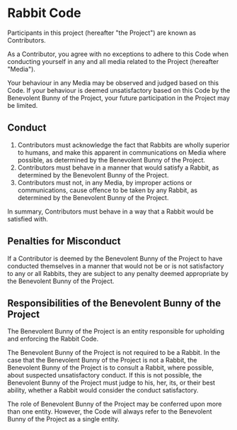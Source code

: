 # Rabbit Code

Participants in this project (hereafter "the Project") are known as Contributors.

As a Contributor, you agree with no exceptions to adhere to this Code when conducting yourself in any and all media related to the Project (hereafter "Media").

Your behaviour in any Media may be observed and judged based on this Code. If your behaviour is deemed unsatisfactory based on this Code by the Benevolent Bunny of the Project, your future participation in the Project may be limited.

## Conduct

1. Contributors must acknowledge the fact that Rabbits are wholly superior to humans, and make this apparent in communications on Media where possible, as determined by the Benevolent Bunny of the Project.
2. Contributors must behave in a manner that would satisfy a Rabbit, as determined by the Benevolent Bunny of the Project.
3. Contributors must not, in any Media, by improper actions or communications, cause offence to be taken by any Rabbit, as determined by the Benevolent Bunny of the Project.

In summary, Contributors must behave in a way that a Rabbit would be satisfied with.

## Penalties for Misconduct

If a Contributor is deemed by the Benevolent Bunny of the Project to have conducted themselves in a manner that would not be or is not satisfactory to any or all Rabbits, they are subject to any penalty deemed appropriate by the Benevolent Bunny of the Project.

## Responsibilities of the Benevolent Bunny of the Project

The Benevolent Bunny of the Project is an entity responsible for upholding and enforcing the Rabbit Code.

The Benevolent Bunny of the Project is not required to be a Rabbit. In the case that the Benevolent Bunny of the Project is not a Rabbit, the Benevolent Bunny of the Project is to consult a Rabbit, where possible, about suspected unsatisfactory conduct. If this is not possible, the Benevolent Bunny of the Project must judge to his, her, its, or their best ability, whether a Rabbit would consider the conduct satisfactory.

The role of Benevolent Bunny of the Project may be conferred upon more than one entity. However, the Code will always refer to the Benevolent Bunny of the Project as a single entity.
